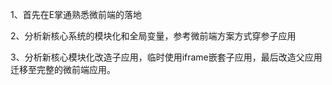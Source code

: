 1、首先在E掌通熟悉微前端的落地

2、分析新核心系统的模块化和全局变量，参考微前端方案方式穿参子应用

3、分析新核心模块化改造子应用，临时使用iframe嵌套子应用，最后改造父应用迁移至完整的微前端应用。

